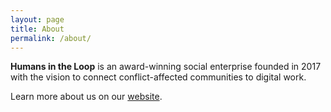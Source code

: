 ```yaml
---
layout: page
title: About
permalink: /about/
---
```


__Humans in the Loop__ is an award-winning social enterprise founded in 2017 with the vision to connect conflict-affected communities to digital work.

Learn more about us on our [website](https://humansintheloop.org/).
